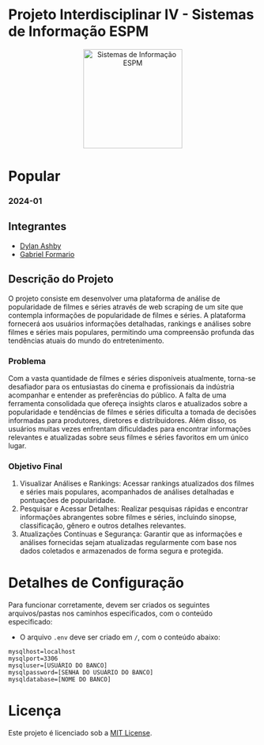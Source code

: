 # Projeto Interdisciplinar IV - Sistemas de Informação ESPM

<p style="text-align: center;">
    <a href="https://www.espm.br/cursos-de-graduacao/sistemas-de-informacao/"><img src="https://avatars.githubusercontent.com/u/49880458?s=200&v=4" alt="Sistemas de Informação ESPM" style="height: 200px; width: 200px;"/></a>
</p>

# Popular

### 2024-01

## Integrantes
- [Dylan Ashby](https://github.com/dylanashbeer/)
- [Gabriel Formario](https://github.com/gaformario/)

## Descrição do Projeto

O projeto consiste em desenvolver uma plataforma de análise de popularidade de filmes e séries através de web scraping de um site que contempla informações de popularidade de filmes e séries. A plataforma fornecerá aos usuários informações detalhadas, rankings e análises sobre filmes e séries mais populares, permitindo uma compreensão profunda das tendências atuais do mundo do entretenimento.

### Problema

Com a vasta quantidade de filmes e séries disponíveis atualmente, torna-se desafiador para os entusiastas do cinema e profissionais da indústria acompanhar e entender as preferências do público. A falta de uma ferramenta consolidada que ofereça insights claros e atualizados sobre a popularidade e tendências de filmes e séries dificulta a tomada de decisões informadas para produtores, diretores e distribuidores. Além disso, os usuários muitas vezes enfrentam dificuldades para encontrar informações relevantes e atualizadas sobre seus filmes e séries favoritos em um único lugar.

### Objetivo Final

1. Visualizar Análises e Rankings: Acessar rankings atualizados dos filmes e séries mais populares, acompanhados de análises detalhadas e pontuações de popularidade.
2. Pesquisar e Acessar Detalhes: Realizar pesquisas rápidas e encontrar informações abrangentes sobre filmes e séries, incluindo sinopse, classificação, gênero e outros detalhes relevantes.
3. Atualizações Contínuas e Segurança: Garantir que as informações e análises fornecidas sejam atualizadas regularmente com base nos dados coletados e armazenados de forma segura e protegida.


# Detalhes de Configuração

Para funcionar corretamente, devem ser criados os seguintes arquivos/pastas nos caminhos especificados, com o conteúdo especificado:

- O arquivo `.env` deve ser criado em `/`, com o conteúdo abaixo:
```
mysqlhost=localhost
mysqlport=3306
mysqluser=[USUÁRIO DO BANCO]
mysqlpassword=[SENHA DO USUÁRIO DO BANCO]
mysqldatabase=[NOME DO BANCO]
```

# Licença

Este projeto é licenciado sob a [MIT License](https://github.com/tech-espm/inter-4sem-2024-popular/blob/main/LICENSE).
